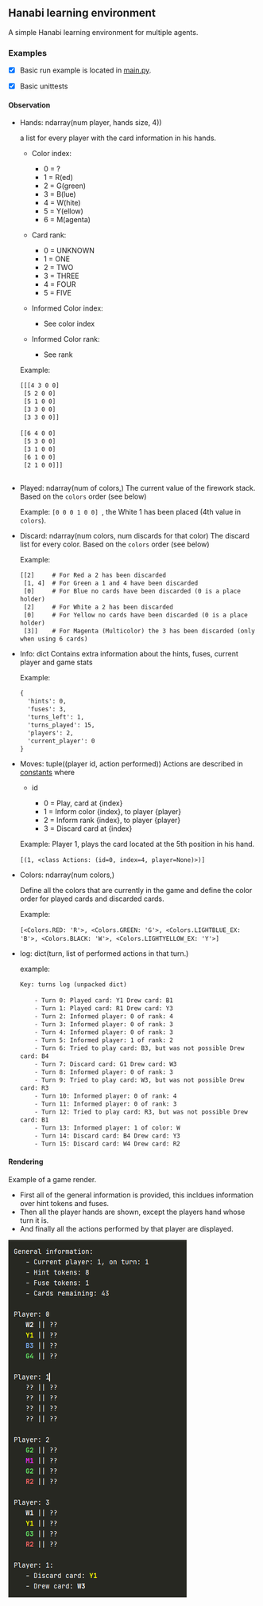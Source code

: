 
## Hanabi learning environment

A simple Hanabi learning environment for multiple agents.


### Examples

- [x] Basic run example is located in [main.py](main.py).
- [x] Basic unittests


#### Observation

- Hands: ndarray(num player, hands size, 4))

    a list for every player with the card information in his hands. 

    - Color index: 
    
        * 0 = ?
        * 1 = R(ed)
        * 2 = G(green)
        * 3 = B(lue)
        * 4 = W(hite)
        * 5 = Y(ellow)
        * 6 = M(agenta)
    
    - Card rank:
    
        * 0 = UNKNOWN
        * 1 = ONE
        * 2 = TWO
        * 3 = THREE
        * 4 = FOUR
        * 5 = FIVE
        
    - Informed Color index:
        
        * See color index
        
    - Informed Color rank:
    
       * See rank
       
    Example:
      
     ```
    [[[4 3 0 0]
      [5 2 0 0]
      [5 1 0 0]
      [3 3 0 0]
      [3 3 0 0]]
    
     [[6 4 0 0]
      [5 3 0 0]
      [3 1 0 0]
      [6 1 0 0]
      [2 1 0 0]]]  
      
    ```

- Played: ndarray(num of colors,)
    The current value of the firework stack. Based on the `colors` order (see below)
    
    Example: ```[0 0 0 1 0 0] ```, the White 1 has been placed (4th value in `colors`).
    
    
- Discard: ndarray(num colors, num discards for that color)
    The discard list for every color. Based on the `colors` order (see below)
    
    Example:
    ```
    [[2]     # For Red a 2 has been discarded
     [1, 4]  # For Green a 1 and 4 have been discarded
     [0]     # For Blue no cards have been discarded (0 is a place holder)
     [2]     # For White a 2 has been discarded
     [0]     # For Yellow no cards have been discarded (0 is a place holder)
     [3]]    # For Magenta (Multicolor) the 3 has been discarded (only when using 6 cards)
    ```
  
- Info: dict
    Contains extra information about the hints, fuses, current player and game stats
    
    Example: 
    ```
    { 
      'hints': 0, 
      'fuses': 3, 
      'turns_left': 1, 
      'turns_played': 15, 
      'players': 2, 
      'current_player': 0
    }
    ```

- Moves: tuple((player id, action performed))
    Actions are described in [constants](environment/utils/constants.py) where 
    
    - id
    
       * 0 = Play, card at {index}
       * 1 = Inform color {index}, to player {player}
       * 2 = Inform rank {index}, to player {player}
       * 3 = Discard card at {index}
       
    Example: Player 1, plays the card located at the 5th position in his hand.
    
    ```[(1, <class Actions: (id=0, index=4, player=None)>)]```
    
    
- Colors: ndarray(num colors,)
    
    Define all the colors that are currently in the game and define the color order
    for played cards and discarded cards.
    
    Example:
    
    ```[<Colors.RED: 'R'>, <Colors.GREEN: 'G'>, <Colors.LIGHTBLUE_EX: 'B'>, <Colors.BLACK: 'W'>, <Colors.LIGHTYELLOW_EX: 'Y'>]```


- log: dict(turn, list of performed actions in that turn.)

   example:
    
    ```
    Key: turns log (unpacked dict)

	    - Turn 0: Played card: Y1 Drew card: B1
	    - Turn 1: Played card: R1 Drew card: Y3
	    - Turn 2: Informed player: 0 of rank: 4
	    - Turn 3: Informed player: 0 of rank: 3
	    - Turn 4: Informed player: 0 of rank: 3
	    - Turn 5: Informed player: 1 of rank: 2
	    - Turn 6: Tried to play card: B3, but was not possible Drew card: B4
	    - Turn 7: Discard card: G1 Drew card: W3
	    - Turn 8: Informed player: 0 of rank: 3
	    - Turn 9: Tried to play card: W3, but was not possible Drew card: R3
	    - Turn 10: Informed player: 0 of rank: 4
	    - Turn 11: Informed player: 0 of rank: 3
	    - Turn 12: Tried to play card: R3, but was not possible Drew card: B1
	    - Turn 13: Informed player: 1 of color: W
	    - Turn 14: Discard card: B4 Drew card: Y3
	    - Turn 15: Discard card: W4 Drew card: R2
    ```


#### Rendering

Example of a game render. 

- First all of the general information is provided, this incldues information over hint tokens and fuses.
- Then all the player hands are shown, except the players hand whose turn it is.
- And finally all the actions performed by that player are displayed.


![](./resources/images/render.png)

